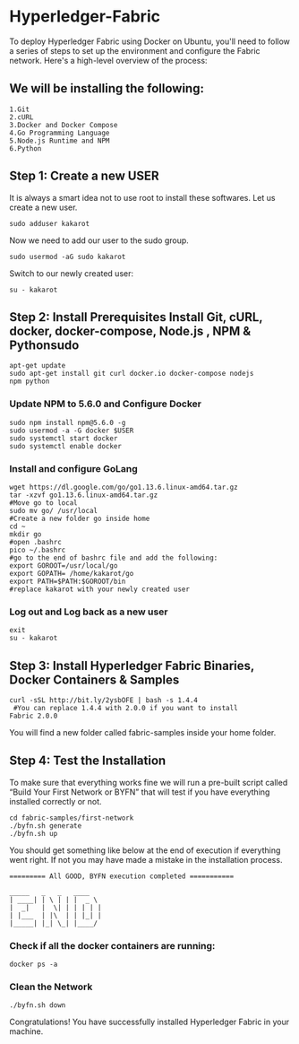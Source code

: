# Hyperledger-Fabric

To deploy Hyperledger Fabric using Docker on Ubuntu, you'll need to follow a series of steps to set up the environment and configure the Fabric network. Here's a high-level overview of the process:

## We will be installing the following:
    1.Git
    2.cURL
    3.Docker and Docker Compose
    4.Go Programming Language
    5.Node.js Runtime and NPM
    6.Python

## Step 1: Create a new USER
It is always a smart idea not to use root to install these softwares. Let us create a new user.

    sudo adduser kakarot

Now we need to add our user to the sudo group.

    sudo usermod -aG sudo kakarot

Switch to our newly created user:

    su - kakarot

## Step 2: Install Prerequisites Install Git, cURL, docker, docker-compose, Node.js , NPM & Pythonsudo 
   
    apt-get update 
    sudo apt-get install git curl docker.io docker-compose nodejs 
    npm python

### Update NPM to 5.6.0 and Configure Docker
    sudo npm install npm@5.6.0 -g 
    sudo usermod -a -G docker $USER 
    sudo systemctl start docker 
    sudo systemctl enable docker

### Install and configure GoLang

    wget https://dl.google.com/go/go1.13.6.linux-amd64.tar.gz 
    tar -xzvf go1.13.6.linux-amd64.tar.gz 
    #Move go to local 
    sudo mv go/ /usr/local
    #Create a new folder go inside home
    cd ~
    mkdir go
    #open .bashrc
    pico ~/.bashrc
    #go to the end of bashrc file and add the following:
    export GOROOT=/usr/local/go 
    export GOPATH= /home/kakarot/go 
    export PATH=$PATH:$GOROOT/bin 
    #replace kakarot with your newly created user

### Log out and Log back as a new user

    exit 
    su - kakarot

## Step 3: Install Hyperledger Fabric Binaries, Docker Containers & Samples
    curl -sSL http://bit.ly/2ysbOFE | bash -s 1.4.4
     #You can replace 1.4.4 with 2.0.0 if you want to install 
    Fabric 2.0.0

You will find a new folder called fabric-samples inside your home folder.

## Step 4: Test the Installation
To make sure that everything works fine we will run a pre-built script called 
“Build Your First Network or BYFN” that will test if you have everything 
installed correctly or not.

    cd fabric-samples/first-network
    ./byfn.sh generate
    ./byfn.sh up

You should get something like below at the end of execution if everything went right. If not you may have made a mistake in the installation process.

    ========= All GOOD, BYFN execution completed ===========

    _____   _   _   ____    
    | ____| | \ | | |  _ \
    |  _|   |  \| | | | | |
    | |___  | |\  | | |_| |
    |_____| |_| \_| |____/


### Check if all the docker containers are running:
    
    docker ps -a

### Clean the Network

    ./byfn.sh down
    
Congratulations! You have successfully installed Hyperledger Fabric in your machine.







